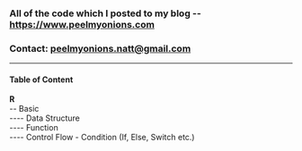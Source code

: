 ### All of the code which I posted to my blog -- https://www.peelmyonions.com
### Contact: peelmyonions.natt@gmail.com
------

#### Table of Content

**R**<br />
-- Basic<br />
---- Data Structure<br />
---- Function<br />
---- Control Flow - Condition (If, Else, Switch etc.)<br />
